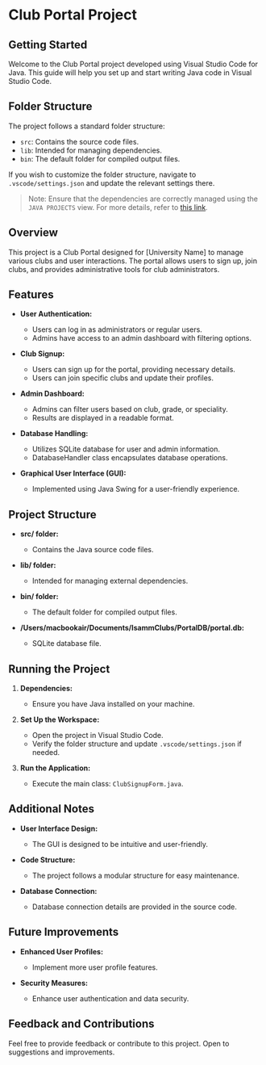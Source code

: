 # Club Portal Project

## Getting Started

Welcome to the Club Portal project developed using Visual Studio Code for Java. This guide will help you set up and start writing Java code in Visual Studio Code.

## Folder Structure

The project follows a standard folder structure:

- `src`: Contains the source code files.
- `lib`: Intended for managing dependencies.
- `bin`: The default folder for compiled output files.

If you wish to customize the folder structure, navigate to `.vscode/settings.json` and update the relevant settings there.

> Note: Ensure that the dependencies are correctly managed using the `JAVA PROJECTS` view. For more details, refer to [this link](https://github.com/microsoft/vscode-java-dependency#manage-dependencies).

## Overview

This project is a Club Portal designed for [University Name] to manage various clubs and user interactions. The portal allows users to sign up, join clubs, and provides administrative tools for club administrators.

## Features

- **User Authentication:**
  - Users can log in as administrators or regular users.
  - Admins have access to an admin dashboard with filtering options.

- **Club Signup:**
  - Users can sign up for the portal, providing necessary details.
  - Users can join specific clubs and update their profiles.

- **Admin Dashboard:**
  - Admins can filter users based on club, grade, or speciality.
  - Results are displayed in a readable format.

- **Database Handling:**
  - Utilizes SQLite database for user and admin information.
  - DatabaseHandler class encapsulates database operations.

- **Graphical User Interface (GUI):**
  - Implemented using Java Swing for a user-friendly experience.

## Project Structure

- **src/ folder:**
  - Contains the Java source code files.

- **lib/ folder:**
  - Intended for managing external dependencies.

- **bin/ folder:**
  - The default folder for compiled output files.

- **/Users/macbookair/Documents/IsammClubs/PortalDB/portal.db:**
  - SQLite database file.

## Running the Project

1. **Dependencies:**
   - Ensure you have Java installed on your machine.

2. **Set Up the Workspace:**
   - Open the project in Visual Studio Code.
   - Verify the folder structure and update `.vscode/settings.json` if needed.

3. **Run the Application:**
   - Execute the main class: `ClubSignupForm.java`.

## Additional Notes

- **User Interface Design:**
  - The GUI is designed to be intuitive and user-friendly.

- **Code Structure:**
  - The project follows a modular structure for easy maintenance.

- **Database Connection:**
  - Database connection details are provided in the source code.

## Future Improvements

- **Enhanced User Profiles:**
  - Implement more user profile features.

- **Security Measures:**
  - Enhance user authentication and data security.

## Feedback and Contributions

Feel free to provide feedback or contribute to this project. Open to suggestions and improvements.




